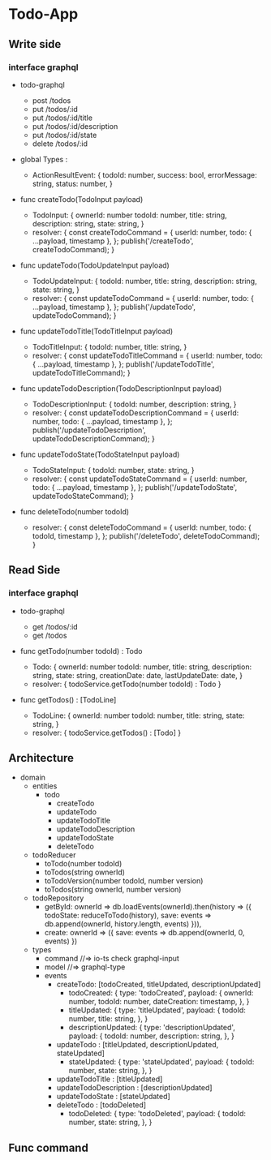 # Todo-App

## Write side

### interface graphql
- todo-graphql
    - post /todos
    - put /todos/:id
    - put /todos/:id/title
    - put /todos/:id/description
    - put /todos/:id/state
    - delete /todos/:id

- global Types :
    - ActionResultEvent: {
        todoId: number,
        success: bool,
        errorMessage: string,
        status: number,
    }

- func createTodo(TodoInput payload)
    - TodoInput: {
        ownerId: number
        todoId: number,
        title: string,
        description: string,
        state: string,
    }
    - resolver: {
        const createTodoCommand = {
            userId: number,
            todo: {
                ...payload,
                timestamp
            },
        };
        publish('/createTodo', createTodoCommand);
    }
- func updateTodo(TodoUpdateInput payload)
    - TodoUpdateInput: {
        todoId: number,
        title: string,
        description: string,
        state: string,
    }
    - resolver: {
        const updateTodoCommand = {
            userId: number,
            todo: {
                ...payload,
                timestamp
            },
        };
        publish('/updateTodo', updateTodoCommand);
    }
- func updateTodoTitle(TodoTitleInput payload)
    - TodoTitleInput: {
        todoId: number,
        title: string,
    }
    - resolver: {
        const updateTodoTitleCommand = {
            userId: number,
            todo: {
                ...payload,
                timestamp
            },
        };
        publish('/updateTodoTitle', updateTodoTitleCommand);
    }
- func updateTodoDescription(TodoDescriptionInput payload)
    - TodoDescriptionInput: {
        todoId: number,
        description: string,
    }
    - resolver: {
        const updateTodoDescriptionCommand = {
            userId: number,
            todo: {
                ...payload,
                timestamp
            },
        };
        publish('/updateTodoDescription', updateTodoDescriptionCommand);
    }
- func updateTodoState(TodoStateInput payload)
    - TodoStateInput: {
        todoId: number,
        state: string,
    }
    - resolver: {
        const updateTodoStateCommand = {
            userId: number,
            todo: {
                ...payload,
                timestamp
            },
        };
        publish('/updateTodoState', updateTodoStateCommand);
    }
- func deleteTodo(number todoId)
    - resolver: {
        const deleteTodoCommand = {
            userId: number,
            todo: {
                todoId,
                timestamp
            },
        };
        publish('/deleteTodo', deleteTodoCommand);
    }


## Read Side

### interface graphql
- todo-graphql
    - get /todos/:id
    - get /todos

- func getTodo(number todoId) : Todo
    - Todo: {
        ownerId: number
        todoId: number,
        title: string,
        description: string,
        state: string,
        creationDate: date,
        lastUpdateDate: date,
    }
    - resolver: {
        todoService.getTodo(number todoId) : Todo
    }
- func getTodos() : [TodoLine]
    - TodoLine: {
        ownerId: number
        todoId: number,
        title: string,
        state: string,
    }
    - resolver: {
        todoService.getTodos() : [Todo]
    }

## Architecture

- domain
    - entities
        - todo
            - createTodo
            - updateTodo
            - updateTodoTitle
            - updateTodoDescription
            - updateTodoState
            - deleteTodo
    - todoReducer
        - toTodo(number todoId)
        - toTodos(string ownerId)
        - toTodoVersion(number todoId, number version)
        - toTodos(string ownerId, number version)
    - todoRepository
        - getById: ownerId =>
            db.loadEvents(ownerId).then(history => ({
                todoState: reduceToTodo(history),
                save: events => db.append(ownerId, history.length, events)
            })),
        - create: ownerId => ({
            save: events => db.append(ownerId, 0, events)
        })
    - types
        - command //=> io-ts check graphql-input
        - model //=> graphql-type
        - events
            - createTodo: [todoCreated, titleUpdated, descriptionUpdated]
                - todoCreated: {
                    type: 'todoCreated',
                    payload: {
                        ownerId: number,
                        todoId: number,
                        dateCreation: timestamp,
                    },
                }
                - titleUpdated: {
                    type: 'titleUpdated',
                    payload: {
                        todoId: number,
                        title: string,
                    },
                }
                - descriptionUpdated: {
                    type: 'descriptionUpdated',
                    payload: {
                        todoId: number,
                        description: string,
                    },
                }
            - updateTodo : [titleUpdated, descriptionUpdated, stateUpdated]
                - stateUpdated: {
                    type: 'stateUpdated',
                    payload: {
                        todoId: number,
                        state: string,
                    },
                }
            - updateTodoTitle : [titleUpdated]
            - updateTodoDescription : [descriptionUpdated]
            - updateTodoState : [stateUpdated]
            - deleteTodo : [todoDeleted]
                - todoDeleted: {
                    type: 'todoDeleted',
                    payload: {
                        todoId: number,
                        state: string,
                    },
                }



## Func command

